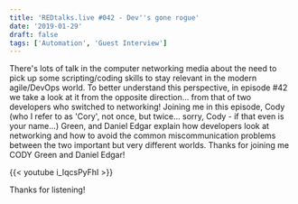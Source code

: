 ```yaml
---
title: 'REDtalks.live #042 - Dev''s gone rogue'
date: '2019-01-29'
draft: false
tags: ['Automation', 'Guest Interview']
---
```


There's lots of talk in the computer networking media about the need to pick up some scripting/coding skills to stay relevant in the modern agile/DevOps world. To better understand this perspective, in episode #42 we take a look at it from the opposite direction... from that of two developers who switched to networking! Joining me in this episode, Cody (who I refer to as 'Cory', not once, but twice... sorry, Cody - if that even is your name...) Green, and Daniel Edgar explain how developers look at networking and how to avoid the common miscommunication problems between the two important but very different worlds. Thanks for joining me CODY Green and Daniel Edgar!

{{< youtube i_IqcsPyFhI >}}

Thanks for listening!